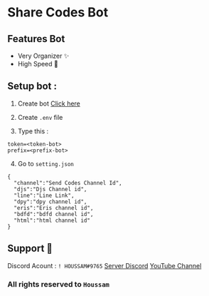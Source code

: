 
# Share Codes Bot 

## Features Bot

* Very Organizer ✨
* High Speed 🚀

## Setup bot :

1. Create bot [Click here](https://discord.com/developers/applications)


2. Create `.env` file
3. Type this :
```
token=<token-bot>
prefix=<prefix-bot>
```
4. Go to `setting.json`
```
{
  "channel":"Send Codes Channel Id", 
  "djs":"Djs Channel id",
  "line":"Line Link",
  "dpy":"dpy channel id", 
  "eris":"Eris channel id", 
  "bdfd":"bdfd channel id", 
  "html":"html channel id"
} 
```

## Support 💠
Discord Acount : `! HOUSSAM#9765`
[Server Discord](https://discord.com/invite/FcvBUj2Amf)
[YouTube Channel](https://youtube.com/channel/UC0A5FZItuziL5iWIinQeKcQ)

### All rights reserved to `Houssam` 
 

